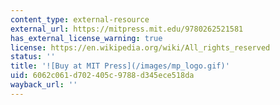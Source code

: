 ```yaml
---
content_type: external-resource
external_url: https://mitpress.mit.edu/9780262521581
has_external_license_warning: true
license: https://en.wikipedia.org/wiki/All_rights_reserved
status: ''
title: '![Buy at MIT Press](/images/mp_logo.gif)'
uid: 6062c061-d702-405c-9788-d345ece518da
wayback_url: ''
---
```

